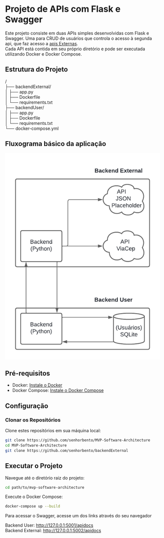 # Projeto de APIs com Flask e Swagger

Este projeto consiste em duas APIs simples desenvolvidas com Flask e Swagger. Uma para CRUD de usuários que controla o acesso à segunda api, que faz acesso a [apis Externas](https://github.com/senhorbento/backendExternal).  
Cada API está contida em seu próprio diretório e pode ser executada utilizando Docker e Docker Compose.

## Estrutura do Projeto

/  
├── backendExternal/  
│ ├── app.py  
│ ├── Dockerfile  
│ └── requirements.txt  
├── backendUser/  
│ ├── app.py  
│ ├── Dockerfile  
│ └── requirements.txt  
└── docker-compose.yml  

## Fluxograma básico da aplicação

<img src="Fluxogram.png" alt="Arduino Uno">


## Pré-requisitos

- Docker: [Instale o Docker](https://docs.docker.com/get-docker/)
- Docker Compose: [Instale o Docker Compose](https://docs.docker.com/compose/install/)

## Configuração

### Clonar os Repositórios

Clone estes repositórios em sua máquina local:

```sh
git clone https://github.com/senhorbento/MVP-Software-Architecture
cd MVP-Software-Architecture
git clone https://github.com/senhorbento/backendExternal
```

## Executar o Projeto
Navegue até o diretório raiz do projeto:

```sh
cd path/to/mvp-software-architecture
```
Execute o Docker Compose:

```sh
docker-compose up --build
```
Para acessar o Swagger, acesse um dos links através do seu navegador

Backend User: http://127.0.0.1:5001/apidocs  
Backend External: http://127.0.0.1:5002/apidocs